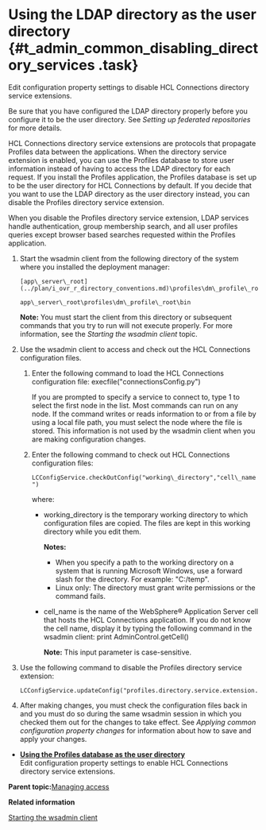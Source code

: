# Using the LDAP directory as the user directory {#t_admin_common_disabling_directory_services .task}

Edit configuration property settings to disable HCL Connections directory service extensions.

Be sure that you have configured the LDAP directory properly before you configure it to be the user directory. See *Setting up federated repositories* for more details.

HCL Connections directory service extensions are protocols that propagate Profiles data between the applications. When the directory service extension is enabled, you can use the Profiles database to store user information instead of having to access the LDAP directory for each request. If you install the Profiles application, the Profiles database is set up to be the user directory for HCL Connections by default. If you decide that you want to use the LDAP directory as the user directory instead, you can disable the Profiles directory service extension.

When you disable the Profiles directory service extension, LDAP services handle authentication, group membership search, and all user profiles queries except browser based searches requested within the Profiles application.

1.  Start the wsadmin client from the following directory of the system where you installed the deployment manager:

    ```
    [app\_server\_root](../plan/i_ovr_r_directory_conventions.md)\profiles\dm\_profile\_root\bin
    ```

    ```
    app\_server\_root\profiles\dm\_profile\_root\bin
    ```

    **Note:** You must start the client from this directory or subsequent commands that you try to run will not execute properly. For more information, see the *Starting the wsadmin client* topic.

2.  Use the wsadmin client to access and check out the HCL Connections configuration files.

    1.  Enter the following command to load the HCL Connections configuration file: execfile\("connectionsConfig.py"\)

        If you are prompted to specify a service to connect to, type 1 to select the first node in the list. Most commands can run on any node. If the command writes or reads information to or from a file by using a local file path, you must select the node where the file is stored. This information is not used by the wsadmin client when you are making configuration changes.

    2.  Enter the following command to check out HCL Connections configuration files:

        `LCConfigService.checkOutConfig("working\_directory","cell\_name")`

        where:

        -   working\_directory is the temporary working directory to which configuration files are copied. The files are kept in this working directory while you edit them.

            **Notes:**

            -   When you specify a path to the working directory on a system that is running Microsoft Windows, use a forward slash for the directory. For example: "C:/temp".
            -    Linux only: The directory must grant write permissions or the command fails.
        -   cell\_name is the name of the WebSphere® Application Server cell that hosts the HCL Connections application. If you do not know the cell name, display it by typing the following command in the wsadmin client: print AdminControl.getCell\(\)

            **Note:** This input parameter is case-sensitive.

3.  Use the following command to disable the Profiles directory service extension:

    ```
    LCConfigService.updateConfig("profiles.directory.service.extension.enabled","false")
    ```

4.  After making changes, you must check the configuration files back in and you must do so during the same wsadmin session in which you checked them out for the changes to take effect. See *Applying common configuration property changes* for information about how to save and apply your changes.


-   **[Using the Profiles database as the user directory](../admin/t_enabling_directory_services.md)**  
Edit configuration property settings to enable HCL Connections directory service extensions.

**Parent topic:**[Managing access](../admin/c_admin_common_managing_access.md)

**Related information**  


[Starting the wsadmin client](../admin/t_admin_wsadmin_starting.md)

